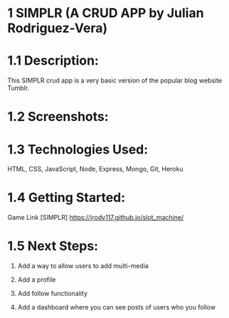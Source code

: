 # 1 SIMPLR (A CRUD APP by Julian Rodriguez-Vera)

# 1.1 Description:

This SIMPLR crud app is a very basic version of the popular blog website Tumblr.
# 1.2 Screenshots:


# 1.3 Technologies Used:

HTML, CSS, JavaScript, Node, Express, Mongo, Git, Heroku

# 1.4 Getting Started:

Game Link [SIMPLR] https://jrodv117.github.io/slot_machine/

# 1.5 Next Steps:

1. Add a way to allow users to add multi-media

2. Add a profile

3. Add follow functionality

4. Add a dashboard where you can see posts of users who you follow
